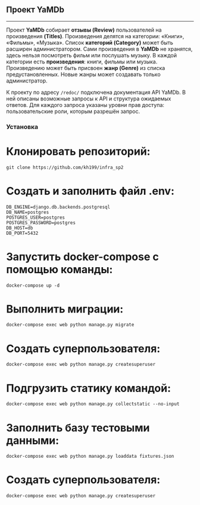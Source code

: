 ## Проект YaMDb
---
Проект **YaMDb** собирает **отзывы (Review)** пользователей на произведения **(Titles)**. Произведения делятся на категории: «Книги», «Фильмы», «Музыка». Список **категорий (Category)** может быть расширен администратором.
Сами произведения в **YaMDb** не хранятся, здесь нельзя посмотреть фильм или послушать музыку.
В каждой категории есть **произведения**: книги, фильмы или музыка. 
Произведению может быть присвоен **жанр (Genre)** из списка предустановленных. Новые жанры может создавать только администратор.

К проекту по адресу `/redoc/` подключена документация API YaMDb. В ней описаны возможные запросы к API и структура ожидаемых ответов. Для каждого запроса указаны уровни прав доступа: пользовательские роли, которым разрешён запрос.

### Установка

# Клонировать репозиторий:
```
git clone https://github.com/kh199/infra_sp2
```
# Создать и заполнить файл .env:
```
DB_ENGINE=django.db.backends.postgresql
DB_NAME=postgres
POSTGRES_USER=postgres
POSTGRES_PASSWORD=postgres
DB_HOST=db
DB_PORT=5432
```
# Запустить docker-compose с помощью команды:
```
docker-compose up -d
```
# Выполнить миграции:
```
docker-compose exec web python manage.py migrate
```
# Создать суперпользователя:
```
docker-compose exec web python manage.py createsuperuser
```
# Подгрузить статику командой:
```
docker-compose exec web python manage.py collectstatic --no-input 
```
# Заполнить базу тестовыми данными:
```
docker-compose exec web python manage.py loaddata fixtures.json
```
# Создать суперпользователя:
```
docker-compose exec web python manage.py createsuperuser
```
